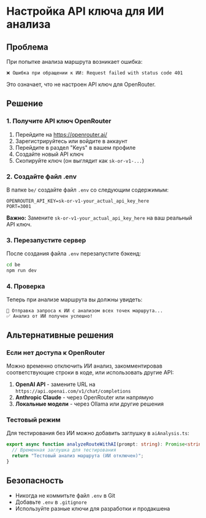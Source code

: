 # Настройка API ключа для ИИ анализа

## Проблема

При попытке анализа маршрута возникает ошибка:

```
❌ Ошибка при обращении к ИИ: Request failed with status code 401
```

Это означает, что не настроен API ключ для OpenRouter.

## Решение

### 1. Получите API ключ OpenRouter

1. Перейдите на https://openrouter.ai/
2. Зарегистрируйтесь или войдите в аккаунт
3. Перейдите в раздел "Keys" в вашем профиле
4. Создайте новый API ключ
5. Скопируйте ключ (он выглядит как `sk-or-v1-...`)

### 2. Создайте файл .env

В папке `be/` создайте файл `.env` со следующим содержимым:

```env
OPENROUTER_API_KEY=sk-or-v1-your_actual_api_key_here
PORT=3001
```

**Важно:** Замените `sk-or-v1-your_actual_api_key_here` на ваш реальный API ключ.

### 3. Перезапустите сервер

После создания файла `.env` перезапустите бэкенд:

```bash
cd be
npm run dev
```

### 4. Проверка

Теперь при анализе маршрута вы должны увидеть:

```
🤖 Отправка запроса к ИИ с анализом всех точек маршрута...
✅ Анализ от ИИ получен успешно!
```

## Альтернативные решения

### Если нет доступа к OpenRouter

Можно временно отключить ИИ анализ, закомментировав соответствующие строки в коде, или использовать другие API:

1. **OpenAI API** - замените URL на `https://api.openai.com/v1/chat/completions`
2. **Anthropic Claude** - через OpenRouter или напрямую
3. **Локальные модели** - через Ollama или другие решения

### Тестовый режим

Для тестирования без ИИ можно добавить заглушку в `aiAnalysis.ts`:

```typescript
export async function analyzeRouteWithAI(prompt: string): Promise<string> {
  // Временная заглушка для тестирования
  return "Тестовый анализ маршрута (ИИ отключен)";
}
```

## Безопасность

- Никогда не коммитьте файл `.env` в Git
- Добавьте `.env` в `.gitignore`
- Используйте разные ключи для разработки и продакшена

